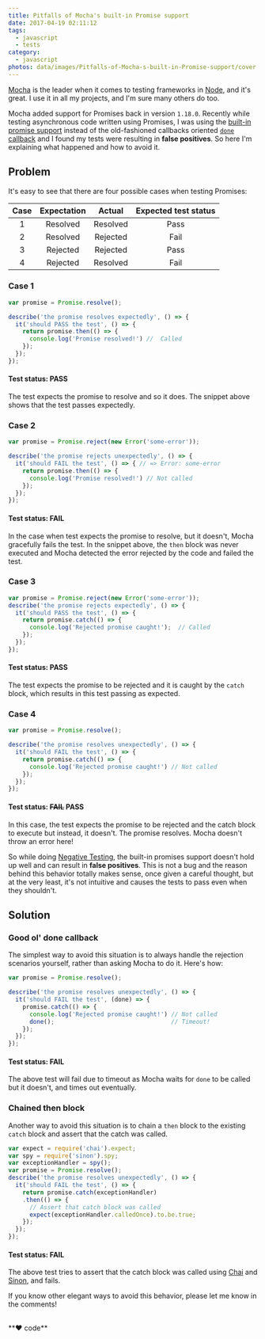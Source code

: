 ```yaml
---
title: Pitfalls of Mocha's built-in Promise support
date: 2017-04-19 02:11:12
tags:
  - javascript
  - tests
category:
  - javascript
photos: data/images/Pitfalls-of-Mocha-s-built-in-Promise-support/cover.png
---
```


[Mocha][mocha-url] is the leader when it comes to testing frameworks in [Node][node-url], and it's great. I use it in all my projects, and I'm sure many others do too.

Mocha added support for Promises back in version `1.18.0`. Recently while testing asynchronous code written using Promises, I was using the [built-in promise support][mocha-promise] instead of the old-fashioned callbacks oriented [`done` callback][mocha-done] and I found my tests were resulting in **false positives**. So here I'm explaining what happened and how to avoid it.

## Problem
It's easy to see that there are four possible cases when testing Promises:

| Case | Expectation | Actual   | Expected test status |
| :--: | :---------: | :------: | :------------------: |
| 1    | Resolved    | Resolved | Pass                 |
| 2    | Resolved    | Rejected | Fail                 |
| 3    | Rejected    | Rejected | Pass                 |
| 4    | Rejected    | Resolved | Fail                 |

### Case 1
```js
var promise = Promise.resolve();

describe('the promise resolves expectedly', () => {
  it('should PASS the test', () => {
    return promise.then(() => {
      console.log('Promise resolved!') //  Called
    });
  });
});
```
#### Test status: **PASS**
The test expects the promise to resolve and so it does. The snippet above shows that the test passes expectedly.

### Case 2
```js
var promise = Promise.reject(new Error('some-error'));

describe('the promise rejects unexpectedly', () => {
  it('should FAIL the test', () => { // => Error: some-error
    return promise.then(() => {
      console.log('Promise resolved!') // Not called
    });
  });
});
```
#### Test status: **FAIL**
In the case when test expects the promise to resolve, but it doesn't, Mocha gracefully fails the test. In the snippet above, the `then` block was never executed and Mocha detected the error rejected by the code and failed the test.

### Case 3
```js
var promise = Promise.reject(new Error('some-error'));
describe('the promise rejects expectedly', () => {
  it('should PASS the test', () => {
    return promise.catch(() => {
      console.log('Rejected promise caught!');  // Called
    });
  });
});

```
#### Test status: **PASS**
The test expects the promise to be rejected and it is caught by the `catch` block, which results in this test passing as expected.

### Case 4
```js
var promise = Promise.resolve();

describe('the promise resolves unexpectedly', () => {
  it('should FAIL the test', () => {
    return promise.catch(() => {
      console.log('Rejected promise caught!') // Not called
    });
  });
});
```
#### Test status: ~~FAIL~~ **PASS**
In this case, the test expects the promise to be rejected and the catch block to execute but instead, it doesn't. The promise resolves. Mocha doesn't throw an error here!

So while doing [Negative Testing][negative-testing], the built-in promises support doesn't hold up well and can result in **false positives**. This is not a bug and the reason behind this behavior totally makes sense, once given a careful thought, but at the very least, it's not intuitive and causes the tests to pass even when they shouldn't.

## Solution

### Good ol' done callback
The simplest way to avoid this situation is to always handle the rejection scenarios yourself, rather than asking Mocha to do it. Here's how:
```js
var promise = Promise.resolve();

describe('the promise resolves unexpectedly', () => {
  it('should FAIL the test', (done) => {
    promise.catch(() => {
      console.log('Rejected promise caught!') // Not called
      done();                                 // Timeout!
    });
  });
});
```
#### Test status: **FAIL**
The above test will fail due to timeout as Mocha waits for `done` to be called but it doesn't, and times out eventually.

### Chained then block
Another way to avoid this situation is to chain a `then` block to the existing `catch` block and assert that the catch was called.
```js
var expect = require('chai').expect;
var spy = require('sinon').spy;
var exceptionHandler = spy();
var promise = Promise.resolve();
describe('the promise resolves unexpectedly', () => {
  it('should FAIL the test', () => {
    return promise.catch(exceptionHandler)
    .then(() => {
      // Assert that catch block was called
      expect(exceptionHandler.calledOnce).to.be.true;
    });
  });
});
```
#### Test status: **FAIL**
The above test tries to assert that the catch block was called using [Chai][chai-url] and [Sinon][sinon-url], and fails.

If you know other elegant ways to avoid this behavior, please let me know in the comments!

[mocha-url]: https://mochajs.org
[node-url]: https://nodejs.org
[chai-url]: http://chaijs.com/
[sinon-url]: http://sinonjs.org/
[mocha-promise]: https://mochajs.org/#working-with-promises
[mocha-done]: https://mochajs.org/#asynchronous-code
[negative-testing]: https://en.wikipedia.org/wiki/Negative_Testing

<br>
**❤️ code**
